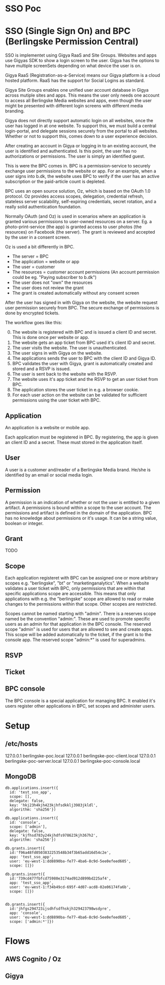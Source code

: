 # SSO Poc

# SSO (Single Sign On) and BPC (Berlingske Permission Central)

SSO is implementet using Gigya RaaS and Site Groups. Websites and apps use Gigyas SDK to show a login screen to the user. Gigya has the options to have multiple screenSets depending on what device the user is on.

Gigya RaaS (Registration-as-a-Service) means our Gigya platform is a cloud hosted platform. RaaS has the support for Social Logins as standard.

Gigya Site Groups enables one unified user account database in Gigya across mutiple sites and apps. This means the user only needs one account to access all Berlingske Media websites and apps, even though the user might be presented with different login screens with different media branding.

Gigya does not directly support automatic login on all websites, once the user has logged in at one website. To support this, we must build a central login-portal, and delegate sessions securely from the portal to all websites. Whether or not to support this, comes down to a user experience decision.

After creating an account in Gigya or logging in to an existing account, the user is identified and authenticated. Is this point, the user has no authorizations or permissions. The user is simply an identified guest.

This is were the BPC comes in. BPC is a permission-service to securely exchange user permissions to the website or app. For an example, when a user signs into b.dk, the website uses BPC to verify if the user has an active subscription or the paid-article count is depleted.

BPC uses an open source solution, Oz, which is based on the OAuth 1.0 protocol. Oz provides access scopes, delegation, credential refresh, stateless server scalability, self-expiring credentials, secret rotation, and a really solid authentication foundation.

Normally OAuth (and Oz) is used in scenarios where an application is granted various permissions to user-owned resources on a server. Eg. a photo-print-service (the app) is granted access to user photos (the resources) on Facebook (the server). The grant is reviewed and accepted by the user in a consent screen.

Oz is used a bit differently in BPC.

* The server = BPC
* The application = website or app
* The user = customer
* The resources = customer account permissions (An account permission could be eg. "Paying subscriber to b.dk")
* The user does not "own" the resources
* The user does not review the grant
* The grant is created automatically without any consent screen

After the user has signed in with Gigya on the website, the website request user permission securely from BPC. The secure exchange of permissions is done by encrypted tickets.

The workflow goes like this:

0. The website is registered with BPC and is issued a client ID and secret. This is done once per website or app.
1. The website gets an app ticket from BPC used it's client ID and secret.
2. The user visits the website. The user is unauthenticated.
3. The user signs in with Gigya on the website.
4. The applications sends the user to BPC with the client ID and Gigya ID.
5. BPC validates the user with Gigya, grant is automatically created and stored and a RSVP is issued.
6. The user is sent back to the website with the RSVP.
7. The website uses it's app ticket and the RSVP to get an user ticket from BPC.
8. The application stores the user ticket in e.g. a browser cookie.
9. For each user action on the website can be validated for sufficient permissions using the user ticket with BPC.


## Application

An application is a website or mobile app.

Each application must be registered in BPC. By registering, the app is given an client ID and a secret. These must stored in the application itself.

## User

A user is a customer and/reader of a Berlingske Media brand. He/she is identified by an email or social media login.

## Permission

A permission is an indication of whether or not the user is entitled to a given artifact. A permissions is bound within a scope to the user account. The permissions and artifact is defined in the domain of the application. BPC has no knowledge about permissions or it's usage. It can be a string value, boolean or integer.

## Grant

TODO

## Scope

Each application registeret with BPC can be assigned one or more arbitrary scopes e.g. "berlingske", "bt" or "marketinganalytics". When a website validates a user ticket with BPC, only permissions that are within that specific applications scope are accessible. This means that only applications with e.g. the "berlingske" scope are allowed to read or make changes to the permissions within that scope. Other scopes are restricted.

Scopes cannot be named starting with "admin". There is a reserves scope named be the convention "admin:<client ID>". These are used to promote specific users as an admin for that application in the BPC console.
The reserved scope "admin" is used for users that are allowed to see and create apps. This scope will be added automatically to the ticket, if the grant is to the console app.
The reserved scope "admin:\*" is used for superadmins.

## RSVP

## Ticket

## BPC console

The BPC console is a special application for managing BPC. It enabled it's users register other applications in BPC, set scopes and administer users.


# Setup

## /etc/hosts

127.0.0.1       berlingske-poc.local
127.0.0.1       berlingske-poc-client.local
127.0.0.1       berlingske-poc-server.local
127.0.0.1       berlingske-poc-console.local

## MongoDB


```
db.applications.insert({
  id: 'test_sso_app',
  scope: [],
  delegate: false,
  key: 'hkj23h4kjh423kjhfsdkklj3983jkldl',
  algorithm: 'sha256'})

db.applications.insert({
  id: 'console',
  scope: ['admin'],
  delegate: false,
  key: 'kjfhsd783y24kjhdfs978623kjh367h2',
  algorithm: 'sha256'})

db.grants.insert({
  id:'f96a48fd0503832253548b34f3b65add16d54c2e',
  app: 'test_sso_app',
  user: 'eu-west-1:dd8890ba-fe77-4ba6-8c9d-5ee0efeed605',
  scope: []})

db.grants.insert({
  id:'739cd477fbfcd75980e3174ad912d899bd225af4',
  app: 'test_sso_app',
  user: 'eu-west-1:f34b49cd-695f-4d07-acd8-02e06174fa6b',
  scope: []})


db.grants.insert({
  id:'jhfgs294723ijsdhfsdfhskjh329423798wsdyre',
  app: 'console',
  user: 'eu-west-1:dd8890ba-fe77-4ba6-8c9d-5ee0efeed605',
  scope: ['admin:*']})
```

# Flows


## AWS Cognito / Oz


## Gigya
